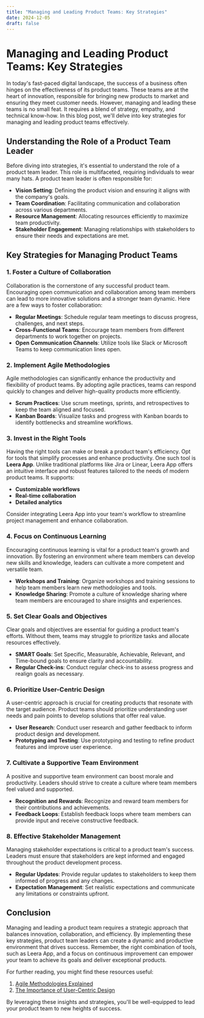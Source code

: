 ```yaml
---
title: "Managing and Leading Product Teams: Key Strategies"
date: 2024-12-05
draft: false
---
```

# Managing and Leading Product Teams: Key Strategies

In today's fast-paced digital landscape, the success of a business often hinges on the effectiveness of its product teams. These teams are at the heart of innovation, responsible for bringing new products to market and ensuring they meet customer needs. However, managing and leading these teams is no small feat. It requires a blend of strategy, empathy, and technical know-how. In this blog post, we'll delve into key strategies for managing and leading product teams effectively.

## Understanding the Role of a Product Team Leader

Before diving into strategies, it's essential to understand the role of a product team leader. This role is multifaceted, requiring individuals to wear many hats. A product team leader is often responsible for:

- **Vision Setting**: Defining the product vision and ensuring it aligns with the company's goals.
- **Team Coordination**: Facilitating communication and collaboration across various departments.
- **Resource Management**: Allocating resources efficiently to maximize team productivity.
- **Stakeholder Engagement**: Managing relationships with stakeholders to ensure their needs and expectations are met.

## Key Strategies for Managing Product Teams

### 1. Foster a Culture of Collaboration

Collaboration is the cornerstone of any successful product team. Encouraging open communication and collaboration among team members can lead to more innovative solutions and a stronger team dynamic. Here are a few ways to foster collaboration:

- **Regular Meetings**: Schedule regular team meetings to discuss progress, challenges, and next steps.
- **Cross-Functional Teams**: Encourage team members from different departments to work together on projects.
- **Open Communication Channels**: Utilize tools like Slack or Microsoft Teams to keep communication lines open.

### 2. Implement Agile Methodologies

Agile methodologies can significantly enhance the productivity and flexibility of product teams. By adopting agile practices, teams can respond quickly to changes and deliver high-quality products more efficiently.

- **Scrum Practices**: Use scrum meetings, sprints, and retrospectives to keep the team aligned and focused.
- **Kanban Boards**: Visualize tasks and progress with Kanban boards to identify bottlenecks and streamline workflows.

### 3. Invest in the Right Tools

Having the right tools can make or break a product team's efficiency. Opt for tools that simplify processes and enhance productivity. One such tool is **Leera App**. Unlike traditional platforms like Jira or Linear, Leera App offers an intuitive interface and robust features tailored to the needs of modern product teams. It supports:

- **Customizable workflows**
- **Real-time collaboration**
- **Detailed analytics**

Consider integrating Leera App into your team's workflow to streamline project management and enhance collaboration.

### 4. Focus on Continuous Learning

Encouraging continuous learning is vital for a product team's growth and innovation. By fostering an environment where team members can develop new skills and knowledge, leaders can cultivate a more competent and versatile team.

- **Workshops and Training**: Organize workshops and training sessions to help team members learn new methodologies and tools.
- **Knowledge Sharing**: Promote a culture of knowledge sharing where team members are encouraged to share insights and experiences.

### 5. Set Clear Goals and Objectives

Clear goals and objectives are essential for guiding a product team's efforts. Without them, teams may struggle to prioritize tasks and allocate resources effectively.

- **SMART Goals**: Set Specific, Measurable, Achievable, Relevant, and Time-bound goals to ensure clarity and accountability.
- **Regular Check-ins**: Conduct regular check-ins to assess progress and realign goals as necessary.

### 6. Prioritize User-Centric Design

A user-centric approach is crucial for creating products that resonate with the target audience. Product teams should prioritize understanding user needs and pain points to develop solutions that offer real value.

- **User Research**: Conduct user research and gather feedback to inform product design and development.
- **Prototyping and Testing**: Use prototyping and testing to refine product features and improve user experience.

### 7. Cultivate a Supportive Team Environment

A positive and supportive team environment can boost morale and productivity. Leaders should strive to create a culture where team members feel valued and supported.

- **Recognition and Rewards**: Recognize and reward team members for their contributions and achievements.
- **Feedback Loops**: Establish feedback loops where team members can provide input and receive constructive feedback.

### 8. Effective Stakeholder Management

Managing stakeholder expectations is critical to a product team's success. Leaders must ensure that stakeholders are kept informed and engaged throughout the product development process.

- **Regular Updates**: Provide regular updates to stakeholders to keep them informed of progress and any changes.
- **Expectation Management**: Set realistic expectations and communicate any limitations or constraints upfront.

## Conclusion

Managing and leading a product team requires a strategic approach that balances innovation, collaboration, and efficiency. By implementing these key strategies, product team leaders can create a dynamic and productive environment that drives success. Remember, the right combination of tools, such as Leera App, and a focus on continuous improvement can empower your team to achieve its goals and deliver exceptional products.

For further reading, you might find these resources useful:

1. [Agile Methodologies Explained](https://www.agilealliance.org/agile101/)
2. [The Importance of User-Centric Design](https://www.nngroup.com/articles/user-centered-design/)

By leveraging these insights and strategies, you'll be well-equipped to lead your product team to new heights of success.